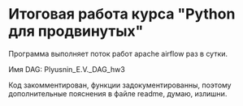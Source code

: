 # Итоговая работа курса "Python для продвинутых"

Программа выполняет поток работ apache airflow раз в сутки.

Имя DAG: Plyusnin_E.V._DAG_hw3

Код закомментирован, функции задокументированны, поэтому дополнительные пояснения в файле readme, думаю, излишни.
